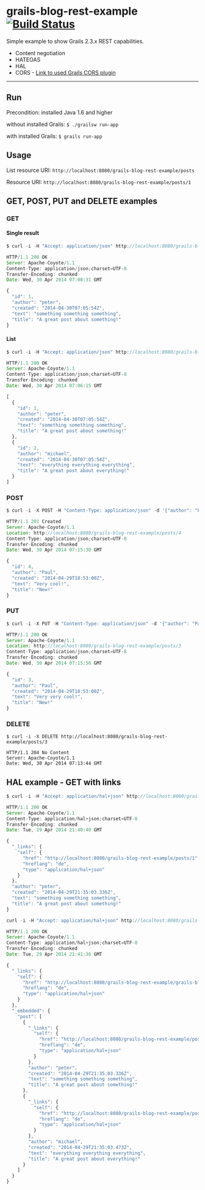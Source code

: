 grails-blog-rest-example [![Build Status](https://travis-ci.org/daisaja/grails-blog-rest-example.svg?branch=master)](https://travis-ci.org/daisaja/grails-blog-rest-example)
====

Simple example to show Grails 2.3.x REST capabilities.

* Content negotiation
* HATEOAS
* HAL
* CORS - [Link to used Grails CORS plugin](https://github.com/davidtinker/grails-cors)

----
## Run
Precondition: installed Java 1.6 and higher

without installed Grails: `$ ./grailsw run-app`

with installed Grails: `$ grails run-app`

## Usage

List resource URI: `http://localhost:8080/grails-blog-rest-example/posts`

Resource URI: `http://localhost:8080/grails-blog-rest-example/posts/1` 


## GET, POST, PUT and DELETE examples

### GET

#### Single result
```JavaScript
$ curl -i -H "Accept: application/json" http://localhost:8080/grails-blog-rest-example/posts/1

HTTP/1.1 200 OK
Server: Apache-Coyote/1.1
Content-Type: application/json;charset=UTF-8
Transfer-Encoding: chunked
Date: Wed, 30 Apr 2014 07:08:31 GMT

{
  "id": 1,
  "author": "peter",
  "created": "2014-04-30T07:05:54Z",
  "text": "something something something",
  "title": "A great post about something!"
}
```

#### List
```JavaScript
$ curl -i -H "Accept: application/json" http://localhost:8080/grails-blog-rest-example/posts

HTTP/1.1 200 OK
Server: Apache-Coyote/1.1
Content-Type: application/json;charset=UTF-8
Transfer-Encoding: chunked
Date: Wed, 30 Apr 2014 07:06:15 GMT

[
  {
    "id": 1,
    "author": "peter",
    "created": "2014-04-30T07:05:54Z",
    "text": "something something something",
    "title": "A great post about something!"
  },
  {
    "id": 2,
    "author": "michael",
    "created": "2014-04-30T07:05:54Z",
    "text": "everything everything everything",
    "title": "A great post about everything!"
  }
]
```

### POST
```JavaScript
$ curl -i -X POST -H "Content-Type: application/json" -d '{"author": "Paul", "title": "New!", "text": "Very cool!", "created": "2014-04-29T20:53:00Z"}' http://localhost:8080/grails-blog-rest-example/posts

HTTP/1.1 201 Created
Server: Apache-Coyote/1.1
Location: http://localhost:8080/grails-blog-rest-example/posts/4
Content-Type: application/json;charset=UTF-8
Transfer-Encoding: chunked
Date: Wed, 30 Apr 2014 07:15:30 GMT

{
  "id": 4,
  "author": "Paul",
  "created": "2014-04-29T18:53:00Z",
  "text": "Very cool!",
  "title": "New!"
}

```

### PUT
```JavaScript
$ curl -i -X PUT -H "Content-Type: application/json" -d '{"author": "Paul", "title": "New!", "text": "Very very cool!", "created": "2014-04-29T20:53:00Z"}' http://localhost:8080/grails-blog-rest-example/posts/3

HTTP/1.1 200 OK
Server: Apache-Coyote/1.1
Location: http://localhost:8080/grails-blog-rest-example/posts/3
Content-Type: application/json;charset=UTF-8
Transfer-Encoding: chunked
Date: Wed, 30 Apr 2014 07:15:56 GMT

{
  "id": 3,
  "author": "Paul",
  "created": "2014-04-29T18:53:00Z",
  "text": "Very very cool!",
  "title": "New!"
}

```

### DELETE
```
$ curl -i -X DELETE http://localhost:8080/grails-blog-rest-example/posts/3

HTTP/1.1 204 No Content
Server: Apache-Coyote/1.1
Date: Wed, 30 Apr 2014 07:13:44 GMT

```
## HAL example - GET with links

```JavaScript
$ curl -i -H "Accept: application/hal+json" http://localhost:8080/grails-blog-rest-example/posts/1

HTTP/1.1 200 OK
Server: Apache-Coyote/1.1
Content-Type: application/hal+json;charset=UTF-8
Transfer-Encoding: chunked
Date: Tue, 29 Apr 2014 21:40:40 GMT

{
  "_links": {
    "self": {
      "href": "http://localhost:8080/grails-blog-rest-example/posts/1",
      "hreflang": "de",
      "type": "application/hal+json"
    }
  },
  "author": "peter",
  "created": "2014-04-29T21:35:03.336Z",
  "text": "something something something",
  "title": "A great post about something!"
}
```
```JavaScript
curl -i -H "Accept: application/hal+json" http://localhost:8080/grails-blog-rest-example/posts

HTTP/1.1 200 OK
Server: Apache-Coyote/1.1
Content-Type: application/hal+json;charset=UTF-8
Transfer-Encoding: chunked
Date: Tue, 29 Apr 2014 21:41:36 GMT

{
  "_links": {
    "self": {
      "href": "http://localhost:8080/grails-blog-rest-example/grails-blog-rest-example/posts",
      "hreflang": "de",
      "type": "application/hal+json"
    }
  },
  "_embedded": {
    "post": [
      {
        "_links": {
          "self": {
            "href": "http://localhost:8080/grails-blog-rest-example/posts/1",
            "hreflang": "de",
            "type": "application/hal+json"
          }
        },
        "author": "peter",
        "created": "2014-04-29T21:35:03.336Z",
        "text": "something something something",
        "title": "A great post about something!"
      },
      {
        "_links": {
          "self": {
            "href": "http://localhost:8080/grails-blog-rest-example/posts/2",
            "hreflang": "de",
            "type": "application/hal+json"
          }
        },
        "author": "michael",
        "created": "2014-04-29T21:35:03.473Z",
        "text": "everything everything everything",
        "title": "A great post about everything!"
      }
    ]
  }
}
```




